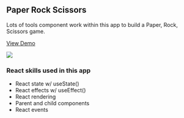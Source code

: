 ## Paper Rock Scissors

Lots of tools component work within this app to build a Paper, Rock, Scissors game.

[View Demo](https://svensktutby-paper-rock-scissors.netlify.app/)

[![](https://scotch-res.cloudinary.com/video/upload/vs_50,dl_200,e_loop/v1592352061/04_-_rock_paper_scissors_oupoes.gif)](https://learn.chrisoncode.io/courses/10-react-apps-series-a/348623-04-paper-rock-scissors/992070-00-paper-rock-scissors-preview)

### React skills used in this app

- React state w/ useState()
- React effects w/ useEffect()
- React rendering
- Parent and child components
- React events
